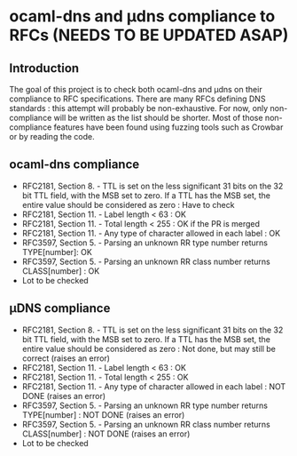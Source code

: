 # ocaml-dns and µdns compliance to RFCs (NEEDS TO BE UPDATED ASAP)

## Introduction

The goal of this project is to check both ocaml-dns and µdns on their compliance to RFC specifications. There are many RFCs defining DNS standards : this attempt will probably be non-exhaustive.
For now, only non-compliance will be written as the list should be shorter.
Most of those non-compliance features have been found using fuzzing tools such as Crowbar or by reading the code.

## ocaml-dns compliance

* RFC2181, Section 8. - TTL is set on the less significant 31 bits on the 32 bit TTL field, with the MSB set to zero. If a TTL has the MSB set, the entire value should be considered as zero : Have to check
* RFC2181, Section 11. - Label length < 63 : OK
* RFC2181, Section 11. - Total length < 255 : OK if the PR is merged
* RFC2181, Section 11. - Any type of character allowed in each label : OK
* RFC3597, Section 5. - Parsing an unknown RR type number returns TYPE[number]: OK
* RFC3597, Section 5. - Parsing an unknown RR class number returns CLASS[number] : OK
* Lot to be checked

## µDNS compliance

* RFC2181, Section 8. - TTL is set on the less significant 31 bits on the 32 bit TTL field, with the MSB set to zero. If a TTL has the MSB set, the entire value should be considered as zero : Not done, but may still be correct (raises an error)
* RFC2181, Section 11. - Label length < 63 : OK
* RFC2181, Section 11. - Total length < 255 : OK
* RFC2181, Section 11. - Any type of character allowed in each label : NOT DONE (raises an error)
* RFC3597, Section 5. - Parsing an unknown RR type number returns TYPE[number] : NOT DONE (raises an error)
* RFC3597, Section 5. - Parsing an unknown RR class number returns CLASS[number] : NOT DONE (raises an error)
* Lot to be checked
